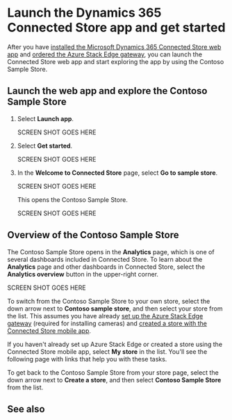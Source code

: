 

# Launch the Dynamics 365 Connected Store app and get started 

After you have [installed the Microsoft Dynamics 365 Connected Store web app](admin-install-web-app.md) and 
[ordered the Azure Stack Edge gateway](admin-order-gateway.md), you can launch the Connected Store web app and start exploring the app by using the Contoso
Sample Store. 

## Launch the web app and explore the Contoso Sample Store

1. Select **Launch app**.

    SCREEN SHOT GOES HERE

2. Select **Get started**.

    SCREEN SHOT GOES HERE       
        
3. In the **Welcome to Connected Store** page, select **Go to sample store**.

    SCREEN SHOT GOES HERE
    
    This opens the Contoso Sample Store. 
    
    SCREEN SHOT GOES HERE
    
## Overview of the Contoso Sample Store

The Contoso Sample Store opens in the **Analytics** page, which is one of several dashboards included in Connected Store. To learn about the **Analytics** page and
other dashboards in Connected Store, select the **Analytics overview** button in the upper-right corner.

SCREEN SHOT GOES HERE

To switch from the Contoso Sample Store to your own store, select the down arrow next to **Contoso sample store**, and then select your store from the list. 
This assumes you have already [set up the Azure Stack Edge gateway](admin-ase-setup.md) (required for installing cameras) and [created a store with the 
Connected Store mobile app](mobile-app-create-store.md).

If you haven't already set up Azure Stack Edge or created a store using the Connected Store mobile app, select **My store** in the list. You'll see the following 
page with links that help you with these tasks. 

To get back to the Contoso Sample Store from your store page, select the down arrow next to **Create a store**, and then select **Contoso Sample Store** from the 
list.

## See also



